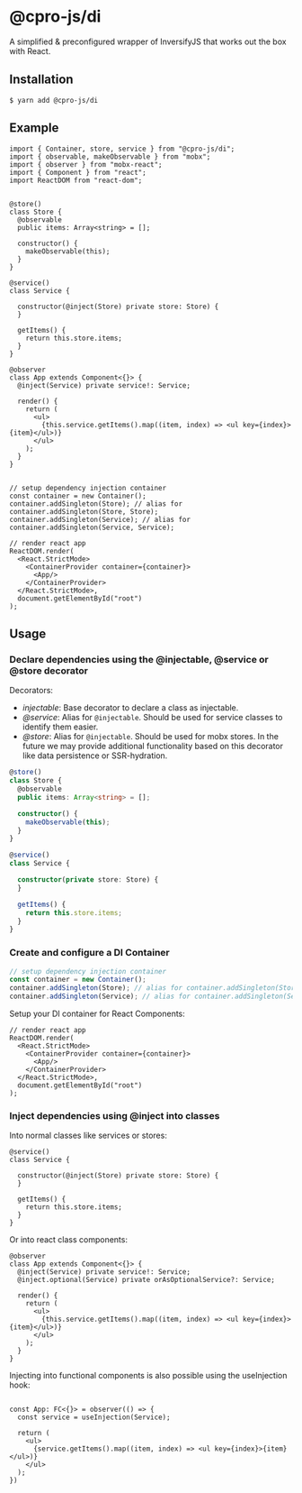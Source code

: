 # @cpro-js/di

A simplified & preconfigured wrapper of InversifyJS that works out the box with React.

## Installation

```
$ yarn add @cpro-js/di
```

## Example

```tsx
import { Container, store, service } from "@cpro-js/di";
import { observable, makeObservable } from "mobx";
import { observer } from "mobx-react";
import { Component } from "react";
import ReactDOM from "react-dom";


@store()
class Store {
  @observable
  public items: Array<string> = [];

  constructor() {
    makeObservable(this);
  }
}

@service()
class Service {

  constructor(@inject(Store) private store: Store) {
  }

  getItems() {
    return this.store.items;
  }
}

@observer
class App extends Component<{}> {
  @inject(Service) private service!: Service;

  render() {
    return (
      <ul>
        {this.service.getItems().map((item, index) => <ul key={index}>{item}</ul>)}
      </ul>
    );
  }
}


// setup dependency injection container
const container = new Container();
container.addSingleton(Store); // alias for container.addSingleton(Store, Store);
container.addSingleton(Service); // alias for container.addSingleton(Service, Service);

// render react app
ReactDOM.render(
  <React.StrictMode>
    <ContainerProvider container={container}>
      <App/>
    </ContainerProvider>
  </React.StrictMode>,
  document.getElementById("root")
);
```

## Usage

### Declare dependencies using the @injectable, @service or @store decorator

Decorators:

- _injectable_: Base decorator to declare a class as injectable.
- _@service_: Alias for `@injectable`. Should be used for service classes to identify them easier.
- _@store_: Alias for `@injectable`. Should be used for mobx stores. In the future we may provide additional functionality
  based on this decorator like data persistence or SSR-hydration.

```ts
@store()
class Store {
  @observable
  public items: Array<string> = [];

  constructor() {
    makeObservable(this);
  }
}

@service()
class Service {

  constructor(private store: Store) {
  }

  getItems() {
    return this.store.items;
  }
}

```

### Create and configure a DI Container

```ts
// setup dependency injection container
const container = new Container();
container.addSingleton(Store); // alias for container.addSingleton(Store, Store);
container.addSingleton(Service); // alias for container.addSingleton(Service, Service);
```

Setup your DI container for React Components:

```tsx
// render react app
ReactDOM.render(
  <React.StrictMode>
    <ContainerProvider container={container}>
      <App/>
    </ContainerProvider>
  </React.StrictMode>,
  document.getElementById("root")
);
```

### Inject dependencies using @inject into classes

Into normal classes like services or stores:

```tsx
@service()
class Service {

  constructor(@inject(Store) private store: Store) {
  }

  getItems() {
    return this.store.items;
  }
}

```

Or into react class components:

```tsx
@observer
class App extends Component<{}> {
  @inject(Service) private service!: Service;
  @inject.optional(Service) private orAsOptionalService?: Service;

  render() {
    return (
      <ul>
        {this.service.getItems().map((item, index) => <ul key={index}>{item}</ul>)}
      </ul>
    );
  }
}
```

Injecting into functional components is also possible using the useInjection hook:

```tsx

const App: FC<{}> = observer(() => {
  const service = useInjection(Service);

  return (
    <ul>
      {service.getItems().map((item, index) => <ul key={index}>{item}</ul>)}
    </ul>
  );
})
```
